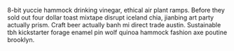 8-bit yuccie hammock drinking vinegar, ethical air plant ramps. Before they sold out four dollar toast mixtape disrupt iceland chia, jianbing art party actually prism. Craft beer actually banh mi direct trade austin. Sustainable tbh kickstarter forage enamel pin wolf quinoa hammock fashion axe poutine brooklyn.